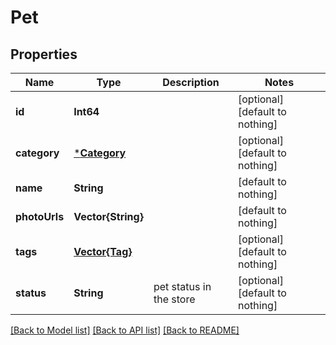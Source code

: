 # Pet

## Properties
Name | Type | Description | Notes
------------ | ------------- | ------------- | -------------
**id** | **Int64** |  | [optional] [default to nothing]
**category** | [***Category**](Category.md) |  | [optional] [default to nothing]
**name** | **String** |  | [default to nothing]
**photoUrls** | **Vector{String}** |  | [default to nothing]
**tags** | [**Vector{Tag}**](Tag.md) |  | [optional] [default to nothing]
**status** | **String** | pet status in the store | [optional] [default to nothing]

[[Back to Model list]](../README.md#documentation-for-models) [[Back to API list]](../README.md#documentation-for-api-endpoints) [[Back to README]](../README.md)



